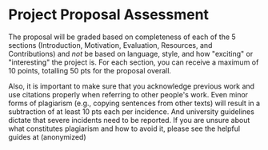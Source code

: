 # Project Proposal Assessment

The proposal will be graded based on completeness of each of the 5 sections (Introduction, Motivation, Evaluation, Resources, and Contributions) and *not* be based on language, style, and how "exciting" or "interesting" the project is. For each section, you can receive a maximum of 10 points, totalling 50 pts for the proposal overall.

Also, it is important to make sure that you acknowledge previous work and use citations properly when referring to other people's work. Even minor forms of plagiarism (e.g., copying sentences from other texts) will result in a subtraction of at least 10 pts each per incidence. And university guidelines dictate that severe incidents need to be reported. If you are unsure about what constitutes plagiarism and how to avoid it, please see the helpful guides at (anonymized)

